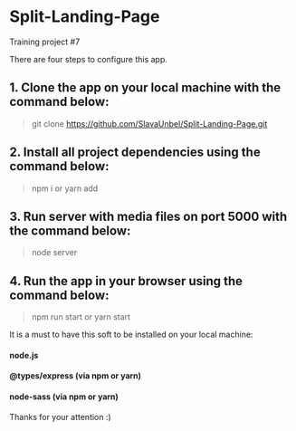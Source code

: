 # Split-Landing-Page
Training project #7

There are four steps to configure this app.

## 1. Clone the app on your local machine with the command below:
> git clone https://github.com/SlavaUnbel/Split-Landing-Page.git

## 2. Install all project dependencies using the command below:
> npm i
or 
> yarn add

## 3. Run server with media files on port 5000 with the command below:
> node server

## 4. Run the app in your browser using the command below:
> npm run start 
or
> yarn start

It is a must to have this soft to be installed on your local machine:

#### node.js

#### @types/express (via npm or yarn)

#### node-sass (via npm or yarn)

Thanks for your attention :)
